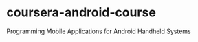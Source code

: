 coursera-android-course
=======================

Programming Mobile Applications for Android Handheld Systems
